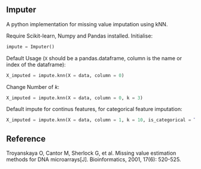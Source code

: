 ## Imputer

A python implementation for missing value imputation using kNN.

Require Scikit-learn, Numpy and Pandas installed. Initialise:

```python
impute = Imputer()
```

Default Usage (`X` should be a pandas.dataframe, column is the name or index of the dataframe):

```python
X_imputed = impute.knn(X = data, column = 0)
```

Change Number of *k*:

```python
X_imputed = impute.knn(X = data, column = 0, k = 3)
```

Default impute for continus features, for categorical feature imputation:

```python
X_imputed = impute.knn(X = data, column = 1, k = 10, is_categorical = True)
```

## Reference

Troyanskaya O, Cantor M, Sherlock G, et al. Missing value estimation methods for DNA microarrays[J]. Bioinformatics, 2001, 17(6): 520-525.